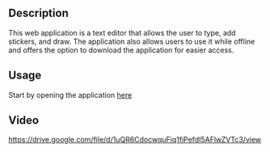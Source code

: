 ## Description 

This web application is a text editor that allows the user to type, add stickers, and draw. The application also allows users to use it while offline and offers the option to download the application for easier access.

## Usage

Start by opening the application [here](https://tonyadimey.github.io/text-editor/)

## Video

https://drive.google.com/file/d/1uQR6CdocwquFiq1fiPefdI5AFlwZVTc3/view